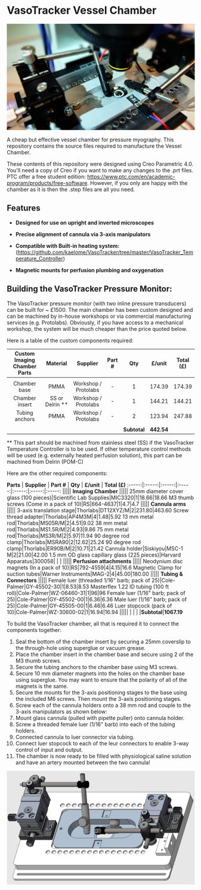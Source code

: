 VasoTracker Vessel Chamber
======
<img src="https://github.com/kaelome/VasoTracker/blob/master/VasoTracker_Vessel_Chamber/Images/MANN7249.JPG">

A cheap but effective vessel chamber for pressure myography. This repository contains the source files required to manufacture the Vessel Chamber.

These contents of this repository were designed using Creo Parametric 4.0. You'll need a copy of Creo if you want to make any changes to the .prt files. PTC offer a free student edition: https://www.ptc.com/en/academic-program/products/free-software. However, if you only are happy with the chamber as it is then the .step files are all you need.

## Features

* **Designed for use on upright and inverted microscopes**

* **Precise alignment of cannula via 3-axis manipulators**

* **Compatible with Built-in heating system:** (https://github.com/kaelome/VasoTracker/tree/master/VasoTracker_Temperature_Controller)

* **Magnetic mounts for perfusion plumbing and oxygenation**



## Building the VasoTracker Pressure Monitor:

The VasoTracker pressure monitor (with two inline pressure transducers) can be built for ~ £1500. The main chamber has been custom designed and can be machined by in-house workshops or via commercial manufacturing services (e.g. Protolabs). Obviously, if you have access to a mechanical workshop, the system will be much cheaper than the price quoted below.

Here is a table of the custom components required:

  **Custom Imaging Chamber Parts**| **Material** |**Supplier**|**Part #**|**Qty**|**£/unit**|**Total (£)**
  :-----:|:-----:|:-----:|:-----:|:-----:|:-----:|:-----:
  ||||||
  Chamber base | PMMA | Workshop / Protolabs | - | 1 |174.39|174.39
  Chamber insert | SS or Delrin ** | Workshop / Protolabs | - | 1 |144.21|144.21
  Tubing anchors | PMMA | Workshop / Protolabs | - | 2 |123.94|247.88
   ||||||
   | | | | |**Subtotal**|**442.54**

** This part should be machined from stainless steel (SS) if the VasoTracker Temperature Controller is to be used. If other temperature control methods will be used (e.g. externally heated perfusion solution), this part can be machined from Delrin (POM-C)



Here are the other required components:

**Parts** | **Supplier** | **Part #** | **Qty** | **£/unit** | **Total (£)**
:-----:|:-----:|:-----:|:-----:|:-----:|:-----:|:-----:
|||||
**Imaging Chamber** |||||
 25mm diameter cover glass (100 pieces)|Scientific Lab Supplies|MIC3320|1|18.66|18.66
 M3 thumb screws (Come in a pack of 10)|RS|664-4637|1|4.7|4.7
 |||||
**Cannula arms** |||||
 3-axis translation stage|Thorlabs|DT12XYZ/M|2|231.80|463.60
 Screw thread adapter|Thorlabs|AP4M3M|4|1.48|5.92
 13 mm metal rod|Thorlabs|MS05R/M|2|4.51|9.02
 38 mm metal rod|Thorlabs|MS1.5R/M|2|4.93|9.86
 75 mm metal rod|Thorlabs|MS3R/M|2|5.97|11.94
 90 degree rod clamp|Thorlabs|MSRA90|2|12.62|25.24
 90 degree rod clamp|Thorlabs|ER90B/M|2|10.71|21.42
 Cannula holder|Siskiyou|MSC-1 M|2|21.00|42.00
 1.5 mm OD glass capillary glass (225 pieces)|Harvard Apparatus|300058| | |
 |||||
 **Perfusion attachments** |||||
 Neodynium disc magnets (In a pack of 10)|RS|792-4559|4|4.15|16.6
 Magnetic Clamp for suction tubes|Warner Instruments|MAG-2|4|45.00|180.00
 |||||
**Tubing & Connectors** |||||
 Female luer  (threaded 1/16" barb; pack of 25)|Cole-Palmer|GY-45502-30|1|8.53|8.53
 Masterflex 1.22 ID tubing (100 ft roll)|Cole-Palmer|WZ-06460-31|1|96|96
 Female luer (1/16" barb; pack of 25)|Cole-Palmer|GY-45502-00|1|6.36|6.36
 Male luer (1/16" barb; pack of 25)|Cole-Palmer|GY-45505-00|1|6.46|6.46
 Luer stopcock (pack of 10)|Cole-Palmer|WZ-30600-02|1|16.94|16.94
 |||||
  | | | |**Subtotal**|**1067.19**

 To build the VasoTracker chamber, all that is required it to connect the components together:

 1.	Seal the bottom of the chamber insert by securing a 25mm coverslip to the through-hole using superglue or vacuum grease.
 2.	Place the chamber insert in the chamber base and secure using 2 of the M3 thumb screws.
 3.	Secure the tubing anchors to the chamber base using M3 screws.
 4.	Secure 10 mm diameter magnets into the holes on the chamber base using superglue. You may want to ensure that the polarity of all of the magnets is the same.
 5.	Secure the mounts for the 3-axis positioning stages to the base using the included M6 screws. Then mount the 3-axis positioning stages.
 6. Screw each of the cannula holders onto a 38 mm rod and couple to the 3-axis manipulators as shown below:
 7.	Mount glass cannula (pulled with pipette puller) onto cannula holder.
 8. Screw a threaded female luer (1/16" barb) into each of the tubing holders.
 9. Connected cannula to luer connector via tubing.
 10. Connect luer stopcock to each of the leur connectors to enable 3-way control of input and output.
 11. The chamber is now ready to be filled with physiological saline solution and have an artery mounted between the two cannula!

 <img src="https://github.com/kaelome/VasoTracker/blob/master/VasoTracker_Vessel_Chamber/Images/vasotracker_assembly.gif">
